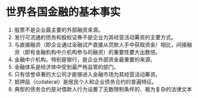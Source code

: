 
# 世界各国金融的基本事实

1. 股票不是企业最主要的外部融资来源。
2. 发行可流通的债务和股权证券不是企业为其经营活动筹资的主要方式。
3. 与直接融资（即企业通过金融试产直接从贷款人手中获取资金）相比，间接融资（即有金融机构中介机构参与的融资）的重要性要大出数倍。
4. 金融中介机构，特别是银行，是企业外部资金最重要的来源。
5. 金融体系是经济体中受到最严格监管的部门。
6. 只有信誉卓著的大公司才能够进入金融市场为其经营活动筹资。
7. 抵押品（collateral）是居民个人和企业债务合约的普遍特征。
8. 典型的债务合约是对借款人行为设置了无数限制条件的、极为复杂的法律文本